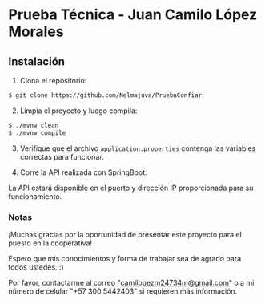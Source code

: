 # Prueba Técnica - Juan Camilo López Morales

## Instalación

1. Clona el repositorio:

```bash
$ git clone https://github.com/Nelmajuva/PruebaConfiar
```

2. Limpia el proyecto y luego compila:

```bash
$ ./mvnw clean
$ ./mvnw compile
```

3. Verifique que el archivo `application.properties` contenga las variables correctas para funcionar.

4. Corre la API realizada con SpringBoot.

La API estará disponible en el puerto y dirección IP proporcionada para su funcionamiento.

### Notas

¡Muchas gracias por la oportunidad de presentar este proyecto para el puesto en la cooperativa!

Espero que mis conocimientos y forma de trabajar sea de agrado para todos ustedes. :)

Por favor, contactarme al correo "camilopezm24734m@gmail.com" o a mi número de celular "+57 300 5442403" si requieren más
información.
